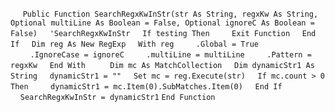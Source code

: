 &nbsp;&nbsp;&nbsp;&nbsp;
`Public Function SearchRegxKwInStr(str As String, regxKw As String, Optional multiLine As Boolean = False, Optional ignoreC As Boolean = False)`
&nbsp;&nbsp;&nbsp;&nbsp;`'SearchRegxKwInStr`
&nbsp;&nbsp;&nbsp;&nbsp;`If testing Then`
&nbsp;&nbsp;&nbsp;&nbsp;&nbsp;&nbsp;&nbsp;&nbsp;`Exit Function`
&nbsp;&nbsp;&nbsp;&nbsp;`End If`
&nbsp;&nbsp;&nbsp;&nbsp;`Dim reg As New RegExp`
&nbsp;&nbsp;&nbsp;&nbsp;`With reg`
&nbsp;&nbsp;&nbsp;&nbsp;&nbsp;&nbsp;&nbsp;&nbsp;`.Global = True`
&nbsp;&nbsp;&nbsp;&nbsp;&nbsp;&nbsp;&nbsp;&nbsp;`.IgnoreCase = ignoreC`
&nbsp;&nbsp;&nbsp;&nbsp;&nbsp;&nbsp;&nbsp;&nbsp;`.multiLine = multiLine`
&nbsp;&nbsp;&nbsp;&nbsp;&nbsp;&nbsp;&nbsp;&nbsp;`.Pattern = regxKw`
&nbsp;&nbsp;&nbsp;&nbsp;`End With`
&nbsp;&nbsp;&nbsp;&nbsp;
&nbsp;&nbsp;&nbsp;&nbsp;`Dim mc As MatchCollection`
&nbsp;&nbsp;&nbsp;&nbsp;`Dim dynamicStr1 As String`
&nbsp;&nbsp;&nbsp;&nbsp;`dynamicStr1 = ""`
&nbsp;&nbsp;&nbsp;&nbsp;`Set mc = reg.Execute(str)`
&nbsp;&nbsp;&nbsp;&nbsp;`If mc.count > 0 Then`
&nbsp;&nbsp;&nbsp;&nbsp;&nbsp;&nbsp;&nbsp;&nbsp;`dynamicStr1 = mc.Item(0).SubMatches.Item(0)`
&nbsp;&nbsp;&nbsp;&nbsp;`End If`
&nbsp;&nbsp;&nbsp;&nbsp;
&nbsp;&nbsp;&nbsp;&nbsp;`SearchRegxKwInStr = dynamicStr1`
`End Function`

